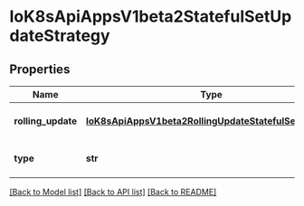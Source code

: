 # IoK8sApiAppsV1beta2StatefulSetUpdateStrategy

## Properties
Name | Type | Description | Notes
------------ | ------------- | ------------- | -------------
**rolling_update** | [**IoK8sApiAppsV1beta2RollingUpdateStatefulSetStrategy**](IoK8sApiAppsV1beta2RollingUpdateStatefulSetStrategy.md) | RollingUpdate is used to communicate parameters when Type is RollingUpdateStatefulSetStrategyType. | [optional] 
**type** | **str** | Type indicates the type of the StatefulSetUpdateStrategy. Default is RollingUpdate. | [optional] 

[[Back to Model list]](../README.md#documentation-for-models) [[Back to API list]](../README.md#documentation-for-api-endpoints) [[Back to README]](../README.md)


